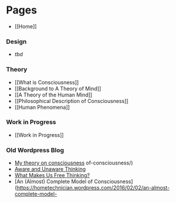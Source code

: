 # Pages
* [[Home]]

### Design
* _tbd_

### Theory
* [[What is Consciousness]]
* [[Background to A Theory of Mind]]
* [[A Theory of the Human Mind]]
* [[Philosophical Description of Consciousness]]
* [[Human Phenomena]]

### Work in Progress
* [[Work in Progress]]

### Old Wordpress Blog
* [My theory on consciousness](https://hometechnician.wordpress.com/2014/07/18/my-theory-on-consciousness/)
of-consciousness/)
* [Aware and Unaware Thinking](https://hometechnician.wordpress.com/2014/07/21/aware-and-unaware-thinking/)
* [What Makes Us Free Thinking?](https://hometechnician.wordpress.com/2014/07/21/what-makes-us-free-thinking/)
* [An (Almost) Complete Model of Consciousness](https://hometechnician.wordpress.com/2016/02/02/an-almost-complete-model-